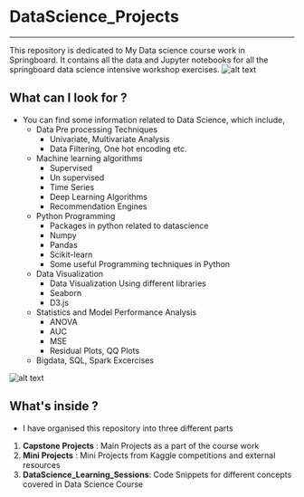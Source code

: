# DataScience_Projects
----

This repository is dedicated to My Data science course work in Springboard. It contains all the data and Jupyter notebooks for all the springboard data science intensive workshop exercises.
![alt text](https://api.ning.com/files/UNdbGkqHoSo0f-ssJhyebEYzZ5j4wdVQarJqw96YJImxhZVNTt9KZD4fBHWzVQtOfsgFR0vWpWv1sJbP0zwbks5WH15ST0zh/Capture.PNG "What is Data Science ? ")
## What can I look for ?
* You can find some information related to Data Science, which include,
	* Data Pre processing Techniques
		* Univariate, Multivariate Analysis
		* Data Filtering, One hot encoding etc.
	* Machine learning algorithms
		* Supervised 
		* Un supervised
		* Time Series 
		* Deep Learning Algorithms
		* Recommendation Engines
	* Python Programming
		* Packages in python related to datascience
		* Numpy
		* Pandas
		* Scikit-learn
		* Some useful Programming techniques in Python
	* Data Visualization
		* Data Visualization Using different libraries
		* Seaborn
		* D3.js
	* Statistics and Model Performance Analysis
		* ANOVA
		* AUC
		* MSE
		* Residual Plots, QQ Plots
	* Bigdata, SQL, Spark Excercises

![alt text](https://i.imgur.com/mZdJLdg.png")


## What's inside ?
* I have organised this repository into three different parts
 1. **Capstone Projects** : Main Projects as a part of the course work
 2. **Mini Projects** : Mini Projects from Kaggle competitions and external resources 
 2. **DataScience_Learning_Sessions**: Code Snippets for different concepts covered in Data Science Course
